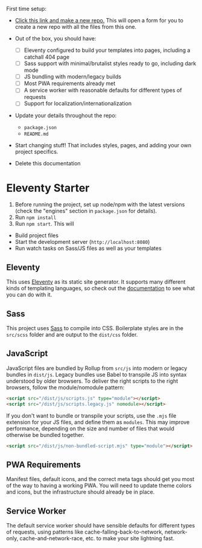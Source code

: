First time setup:

- [Click this link and make a new
repo.](https://github.com/dustinwhisman/eleventy-starter/generate) This will
open a form for you to create a new repo with all the files from this one.

- Out of the box, you should have:
  - [ ] Eleventy configured to build your templates into pages, including a
    catchall 404 page
  - [ ] Sass support with minimal/brutalist styles ready to go, including dark
    mode
  - [ ] JS bundling with modern/legacy builds
  - [ ] Most PWA requirements already met
  - [ ] A service worker with reasonable defaults for different types of
    requests
  - [ ] Support for localization/internationalization

- Update your details throughout the repo:
  - `package.json`
  - `README.md`

- Start changing stuff! That includes styles, pages, and adding your own project
  specifics.

- Delete this documentation

# Eleventy Starter

1. Before running the project, set up node/npm with the latest versions (check
   the "engines" section in `package.json` for details).
1. Run `npm install`
1. Run `npm start`. This will
  - Build project files
  - Start the development server (`http://localhost:8080`)
  - Run watch tasks on Sass/JS files as well as your templates

## Eleventy

This uses [Eleventy](https://11ty.dev) as its static site generator. It supports
many different kinds of templating languages, so check out the
[documentation](https://11ty.dev) to see what you can do with it.

## Sass

This project uses [Sass](https://sass-lang.com/) to compile into CSS.
Boilerplate styles are in the `src/scss` folder and are output to the `dist/css`
folder.

## JavaScript

JavaScript files are bundled by Rollup from `src/js` into modern or legacy
bundles in `dist/js`. Legacy bundles use Babel to transpile JS into syntax
understood by older browsers. To deliver the right scripts to the right
browsers, follow the module/nomodule pattern:

```html
<script src="/dist/js/scripts.js" type="module"></script>
<script src="/dist/js/scripts.legacy.js" nomodule></script>
```

If you don't want to bundle or transpile your scripts, use the `.mjs` file
extension for your JS files, and define them as `modules`. This may improve
performance, depending on the size and number of files that would otherwise be
bundled together.

```html
<script src="/dist/js/non-bundled-script.mjs" type="module"></script>
```

## PWA Requirements

Manifest files, default icons, and the correct meta tags should get you most of
the way to having a working PWA. You will need to update theme colors and icons,
but the infrastructure should already be in place.

## Service Worker

The default service worker should have sensible defaults for different types of
requests, using patterns like cache-falling-back-to-network, network-only,
cache-and-network-race, etc. to make your site lightning fast.
